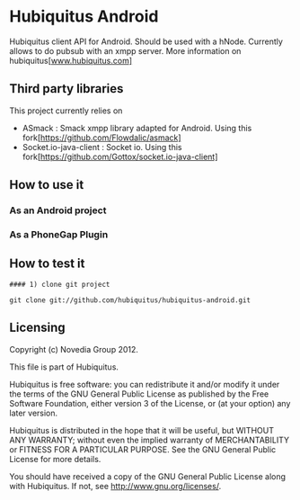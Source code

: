 # Hubiquitus Android
Hubiquitus client API for Android. Should be used with a hNode.
Currently allows to do pubsub with an xmpp server. More information on hubiquitus[www.hubiquitus.com]

## Third party libraries
This project currently relies on
* ASmack : Smack xmpp library adapted for Android. Using this fork[https://github.com/Flowdalic/asmack] 
* Socket.io-java-client : Socket io. Using this fork[https://github.com/Gottox/socket.io-java-client]

## How to use it

### As an Android project

### As a PhoneGap Plugin

## How to test it

    #### 1) clone git project

    git clone git://github.com/hubiquitus/hubiquitus-android.git

## Licensing
Copyright (c) Novedia Group 2012.

This file is part of Hubiquitus.

Hubiquitus is free software: you can redistribute it and/or modify
it under the terms of the GNU General Public License as published by
the Free Software Foundation, either version 3 of the License, or
(at your option) any later version.

Hubiquitus is distributed in the hope that it will be useful,
but WITHOUT ANY WARRANTY; without even the implied warranty of
MERCHANTABILITY or FITNESS FOR A PARTICULAR PURPOSE.  See the
GNU General Public License for more details.

You should have received a copy of the GNU General Public License
along with Hubiquitus.  If not, see <http://www.gnu.org/licenses/>.
